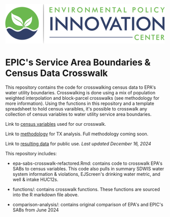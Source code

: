 ![](epic-logo-transparent.png)

# EPIC's Service Area Boundaries & Census Data Crosswalk
This repository contains the code for crosswalking census data to EPA's water utility boundaries. Crosswalking is done using a mix of population weighted interpolation and block-parcel crosswalks (see methodology for more information). Using the functions in this repository and a template spreadsheet to hold census varaibles, it's possible to crosswalk any collection of census variables to water utility service area boundaries. 

Link to [census variables](https://docs.google.com/spreadsheets/d/1UvFjxOm1Q06ZEDXr98Pt0uvLFabsGA8IT8eEJrQN9pg/edit?gid=0#gid=0) used for our crosswalk.

Link to [methodology](https://docs.google.com/document/d/1va2Iq2oJxnqiwgNHD4bWpXKxdWbq-TYoYkosj1oz_JU/edit?tab=t.0) for TX analysis. Full methodology coming soon. 

Link to [resulting data](https://tech-team-data.s3.us-east-1.amazonaws.com/service_area_boundaries/epa-sabs/epic-epa-sabs-public_dec_24.zip) for public use. *Last updated December 16, 2024*


This repository includes:

-   epa-sabs-crosswalk-refactored.Rmd: contains code to crosswalk EPA's SABs to census variables. This code also pulls in summary SDWIS water system information & violations, EJScreen's drinking water metric, and well & intake HUC12s. 

-   functions/: contains crosswalk functions. These functions are sourced into the R markdown file above. 

-   comparison-analysis/: contains original comparison of EPA's and EPIC's SABs from June 2024 
